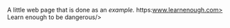 A little web page that is done as an <em>example.</em>
<href>https:www.learnenough.com> Learn enough to be dangerous/>
